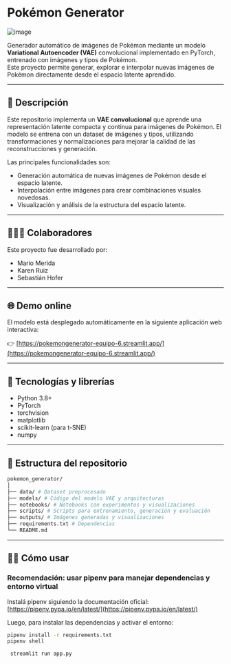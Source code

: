 # Pokémon Generator
![image](https://github.com/user-attachments/assets/0769e156-153e-45ad-ac5e-6d19d0776a4b)

Generador automático de imágenes de Pokémon mediante un modelo **Variational Autoencoder (VAE)** convolucional implementado en PyTorch, entrenado con imágenes y tipos de Pokémon.  
Este proyecto permite generar, explorar e interpolar nuevas imágenes de Pokémon directamente desde el espacio latente aprendido.

---

## 🚀 Descripción

Este repositorio implementa un **VAE convolucional** que aprende una representación latente compacta y continua para imágenes de Pokémon. El modelo se entrena con un dataset de imágenes y tipos, utilizando transformaciones y normalizaciones para mejorar la calidad de las reconstrucciones y generación.

Las principales funcionalidades son:

- Generación automática de nuevas imágenes de Pokémon desde el espacio latente.
- Interpolación entre imágenes para crear combinaciones visuales novedosas.
- Visualización y análisis de la estructura del espacio latente.

---

## 🧑‍🤝‍🧑 Colaboradores

Este proyecto fue desarrollado por:

- Mario Merida  
- Karen Ruiz  
- Sebastián Hofer  

---

## 🌐 Demo online

El modelo está desplegado automáticamente en la siguiente aplicación web interactiva:

👉 [https://pokemongenerator-equipo-6.streamlit.app/](https://pokemongenerator-equipo-6.streamlit.app/)

---

## 🔧 Tecnologías y librerías

- Python 3.8+  
- PyTorch  
- torchvision  
- matplotlib  
- scikit-learn (para t-SNE)  
- numpy  

---

## 📁 Estructura del repositorio
```bash
pokemon_generator/
│
├── data/ # Dataset preprocesado
├── models/ # Código del modelo VAE y arquitecturas
├── notebooks/ # Notebooks con experimentos y visualizaciones
├── scripts/ # Scripts para entrenamiento, generación y evaluación
├── outputs/ # Imágenes generadas y visualizaciones
├── requirements.txt # Dependencias
└── README.md
```

---

## 🏃‍♂️ Cómo usar

### Recomendación: usar pipenv para manejar dependencias y entorno virtual

Instalá pipenv siguiendo la documentación oficial:  
[https://pipenv.pypa.io/en/latest/](https://pipenv.pypa.io/en/latest/)

Luego, para instalar las dependencias y activar el entorno:

```bash
pipenv install -r requirements.txt
pipenv shell
```

```bash
 streamlit run app.py 
```

